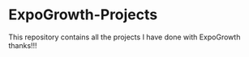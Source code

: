 # ExpoGrowth-Projects

This repository contains all the projects I have done with ExpoGrowth
thanks!!!
